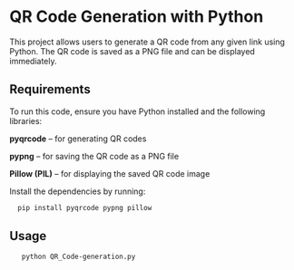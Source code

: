 # QR Code Generation with Python

This project allows users to generate a QR code from any given link using Python. The QR code is saved as a PNG file and can be displayed immediately.

## Requirements

To run this code, ensure you have Python installed and the following libraries:

**pyqrcode** – for generating QR codes

**pypng** – for saving the QR code as a PNG file

**Pillow (PIL)** – for displaying the saved QR code image


Install the dependencies by running:  

 ```bash
   pip install pyqrcode pypng pillow
   ```

## Usage

```bash
   python QR_Code-generation.py
   ```

